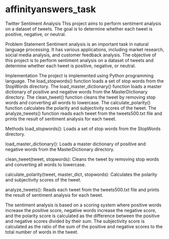 # affinityanswers_task
Twitter Sentiment Analysis
This project aims to perform sentiment analysis on a dataset of tweets. The goal is to determine whether each tweet is positive, negative, or neutral.

Problem Statement
Sentiment analysis is an important task in natural language processing. It has various applications, including market research, social media analysis, and customer feedback analysis. The objective of this project is to perform sentiment analysis on a dataset of tweets and determine whether each tweet is positive, negative, or neutral.

Implementation
The project is implemented using Python programming language. The load_stopwords() function loads a set of stop words from the StopWords directory. The load_master_dictionary() function loads a master dictionary of positive and negative words from the MasterDictionary directory. The clean_tweet() function cleans the tweet by removing stop words and converting all words to lowercase. The calculate_polarity() function calculates the polarity and subjectivity scores of the tweet. The analyze_tweets() function reads each tweet from the tweets500.txt file and prints the result of sentiment analysis for each tweet.

Methods
load_stopwords(): Loads a set of stop words from the StopWords directory.

load_master_dictionary(): Loads a master dictionary of positive and negative words from the MasterDictionary directory.

clean_tweet(tweet, stopwords): Cleans the tweet by removing stop words and converting all words to lowercase.

calculate_polarity(tweet, master_dict, stopwords): Calculates the polarity and subjectivity scores of the tweet.

analyze_tweets(): Reads each tweet from the tweets500.txt file and prints the result of sentiment analysis for each tweet.

The sentiment analysis is based on a scoring system where positive words increase the positive score, negative words increase the negative score, and the polarity score is calculated as the difference between the positive and negative scores divided by their sum. The subjectivity score is calculated as the ratio of the sum of the positive and negative scores to the total number of words in the tweet.
